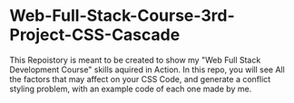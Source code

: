 # Web-Full-Stack-Course-3rd-Project-CSS-Cascade
This Repoistory is meant to be created to show my "Web Full Stack Development Course" skills aquired in Action. In this repo, you will see All the factors that may affect on your CSS Code, and generate a conflict styling problem, with an example code of each one made by me.
